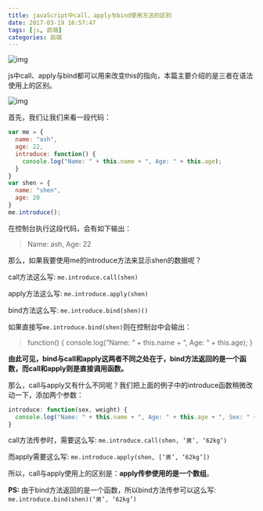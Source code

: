 ```yaml
---
title: javaScript中call、apply与bind使用方法的区别
date: 2017-03-19 16:57:47
tags: [js, 前端]
categories: 前端
---
```


![img](http://web-site-files.ashshen.cc/blog-header-images/nature-3.jpg)

js中call、apply与bind都可以用来改变this的指向，本篇主要介绍的是三者在语法使用上的区别。

<!-- more -->

![img](http://web-site-files.ashshen.cc/blog-header-images/nature-3.jpg)

首先，我们让我们来看一段代码：

``` js
var me = {
  name: "ash",
  age: 22,
  introduce: function() {
    console.log("Name: " + this.name + ", Age: " + this.age);
  }
}
var shen = {
  name: "shen",
  age: 20
}
me.introduce();
```

在控制台执行这段代码，会有如下输出：

> Name: ash, Age: 22

那么，如果我要使用me的introduce方法来显示shen的数据呢？

call方法这么写: `me.introduce.call(shen)`

apply方法这么写: `me.introduce.apply(shen)`

bind方法这么写: `me.introduce.bind(shen)()`

如果直接写`me.introduce.bind(shen)`则在控制台中会输出：

> function() {
>     console.log(“Name: “ + this.name + “, Age: “ + this.age);
> }

**由此可见，bind与call和apply这两者不同之处在于，bind方法返回的是一个函数，而call和apply则是直接调用函数。**

那么，call与apply又有什么不同呢？我们把上面的例子中的introduce函数稍微改动一下，添加两个参数：

``` js
introduce: function(sex, weight) {
  console.log("Name: " + this.name + ", Age: " + this.age + ", Sex: " + sex + ", Weight: " + weight);
}
```

call方法传参时，需要这么写: `me.introduce.call(shen, ‘男’, ‘62kg’)`

而apply需要这么写: `me.introduce.apply(shen, [‘男’, ‘62kg’])`

所以，call与apply使用上的区别是：**apply传参使用的是一个数组**。

**PS:** 由于bind方法返回的是一个函数，所以bind方法传参可以这么写: `me.introduce.bind(shen)(‘男’, ‘62kg’)`

